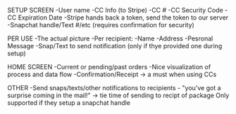 SETUP SCREEN
-User name
-CC Info (to Stripe)
  -CC #
  -CC Security Code
  -CC Expiration Date
-Stripe hands back a token, send the token to our server
-Snapchat handle/Text #/etc (requires confirmation for security)

PER USE
-The actual picture
-Per recipient:
  -Name
  -Address
  -Pesronal Message
  -Snap/Text to send notification (only if thye provided one during setup)

HOME SCREEN
-Current or pending/past orders
-Nice visualization of process and data flow
-Confirmation/Receipt -> a must when using CCs

OTHER
-Send snaps/texts/other notifications to recipients - "you've got a surprise coming in the mail!" -> tie time of sending to recipt of package
  Only supported if they setup a snapchat handle
